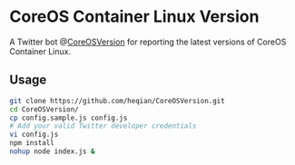 # CoreOS Container Linux Version
A Twitter bot @[CoreOSVersion](https://twitter.com/coreosversion) for reporting the latest versions of CoreOS Container Linux.

## Usage
```sh
git clone https://github.com/heqian/CoreOSVersion.git
cd CoreOSVersion/
cp config.sample.js config.js
# Add your valid Twitter developer credentials
vi config.js
npm install
nohup node index.js &
```
